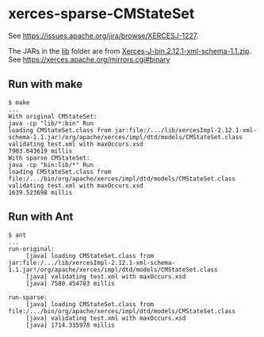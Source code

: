 # xerces-sparse-CMStateSet

See https://issues.apache.org/jira/browse/XERCESJ-1227.

The JARs in the [lib](lib) folder are from [Xerces-J-bin.2.12.1-xml-schema-1.1.zip](https://dlcdn.apache.org//xerces/j/binaries/Xerces-J-bin.2.12.1-xml-schema-1.1.zip). See https://xerces.apache.org/mirrors.cgi#binary

## Run with make

```
$ make
...
With original CMStateSet:
java -cp "lib/*:bin" Run
loading CMStateSet.class from jar:file:/.../lib/xercesImpl-2.12.1-xml-schema-1.1.jar!/org/apache/xerces/impl/dtd/models/CMStateSet.class
validating test.xml with maxOccurs.xsd
7903.043619 millis
With sparse CMStateSet:
java -cp "bin:lib/*" Run
loading CMStateSet.class from file:/.../bin/org/apache/xerces/impl/dtd/models/CMStateSet.class
validating test.xml with maxOccurs.xsd
1639.523698 millis
```

## Run with Ant

```
$ ant
...
run-original:
     [java] loading CMStateSet.class from jar:file:/.../lib/xercesImpl-2.12.1-xml-schema-1.1.jar!/org/apache/xerces/impl/dtd/models/CMStateSet.class
     [java] validating test.xml with maxOccurs.xsd
     [java] 7580.454783 millis

run-sparse:
     [java] loading CMStateSet.class from file:/.../bin/org/apache/xerces/impl/dtd/models/CMStateSet.class
     [java] validating test.xml with maxOccurs.xsd
     [java] 1714.335978 millis
```
